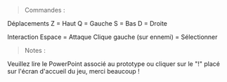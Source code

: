 > Commandes :

Déplacements 
	Z = Haut
	Q = Gauche
	S = Bas
	D = Droite

Interaction
	Espace = Attaque
	Clique gauche (sur ennemi) = Sélectionner
	
> Notes :

Veuillez lire le PowerPoint associé au prototype ou cliquer sur le "!" placé sur l'écran d'accueil du jeu, merci beaucoup !
 
